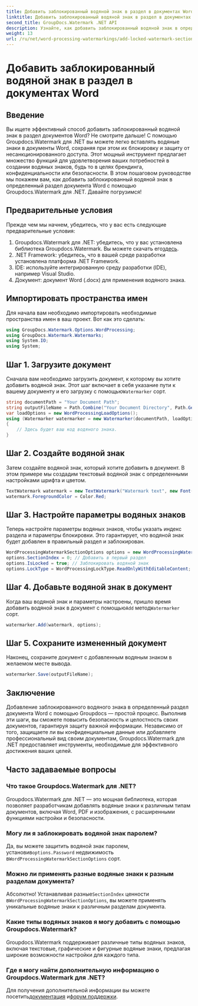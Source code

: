 ```yaml
---
title: Добавить заблокированный водяной знак в раздел в документах Word
linktitle: Добавить заблокированный водяной знак в раздел в документах Word
second_title: GroupDocs.Watermark .NET API
description: Узнайте, как добавить заблокированный водяной знак в определенный раздел документов Word с помощью Groupdocs для .NET, с помощью этого подробного пошагового руководства.
weight: 13
url: /ru/net/word-processing-watermarkings/add-locked-watermark-section-word-docs/
---
```


# Добавить заблокированный водяной знак в раздел в документах Word

## Введение
Вы ищете эффективный способ добавить заблокированный водяной знак в раздел документов Word? Не смотрите дальше! С помощью Groupdocs.Watermark для .NET вы можете легко вставлять водяные знаки в документы Word, сохраняя при этом их блокировку и защиту от несанкционированного доступа. Этот мощный инструмент предлагает множество функций для удовлетворения ваших потребностей в создании водяных знаков, будь то в целях брендинга, конфиденциальности или безопасности. В этом пошаговом руководстве мы покажем вам, как добавить заблокированный водяной знак в определенный раздел документа Word с помощью Groupdocs.Watermark для .NET. Давайте погрузимся!
## Предварительные условия
Прежде чем мы начнем, убедитесь, что у вас есть следующие предварительные условия:
1.  Groupdocs.Watermark для .NET: убедитесь, что у вас установлена библиотека Groupdocs.Watermark. Вы можете скачать его[здесь](https://releases.groupdocs.com/Watermark/net/).
2. .NET Framework: убедитесь, что в вашей среде разработки установлена платформа .NET Framework.
3. IDE: используйте интегрированную среду разработки (IDE), например Visual Studio.
4. Документ: документ Word (.docx) для применения водяного знака.
## Импортировать пространства имен
Для начала вам необходимо импортировать необходимые пространства имен в ваш проект. Вот как это сделать:
```csharp
using GroupDocs.Watermark.Options.WordProcessing;
using GroupDocs.Watermark.Watermarks;
using System.IO;
using System;
```
## Шаг 1. Загрузите документ
 Сначала вам необходимо загрузить документ, к которому вы хотите добавить водяной знак. Этот шаг включает в себя указание пути к вашему документу и его загрузку с помощью`Watermarker` сорт.
```csharp
string documentPath = "Your Document Path";
string outputFileName = Path.Combine("Your Document Directory", Path.GetFileName(documentPath));
var loadOptions = new WordProcessingLoadOptions();
using (Watermarker watermarker = new Watermarker(documentPath, loadOptions))
{
    // Здесь будет ваш код водяного знака.
}
```
## Шаг 2. Создайте водяной знак
Затем создайте водяной знак, который хотите добавить в документ. В этом примере мы создадим текстовый водяной знак с определенными настройками шрифта и цветом.
```csharp
TextWatermark watermark = new TextWatermark("Watermark text", new Font("Arial", 19));
watermark.ForegroundColor = Color.Red;
```
## Шаг 3. Настройте параметры водяных знаков
Теперь настройте параметры водяных знаков, чтобы указать индекс раздела и параметры блокировки. Это гарантирует, что водяной знак будет добавлен в правильный раздел и заблокирован.
```csharp
WordProcessingWatermarkSectionOptions options = new WordProcessingWatermarkSectionOptions();
options.SectionIndex = 0; // Добавить в первый раздел
options.IsLocked = true; // Заблокировать водяной знак
options.LockType = WordProcessingLockType.ReadOnlyWithEditableContent; // Тип замка
```
## Шаг 4. Добавьте водяной знак в документ
 Когда ваш водяной знак и параметры настроены, пришло время добавить водяной знак в документ с помощью`Add` метод`Watermarker` сорт.
```csharp
watermarker.Add(watermark, options);
```
## Шаг 5. Сохраните измененный документ
Наконец, сохраните документ с добавленным водяным знаком в желаемом месте вывода.
```csharp
watermarker.Save(outputFileName);
```
## Заключение
Добавление заблокированного водяного знака в определенный раздел документа Word с помощью Groupdocs — простой процесс. Выполнив эти шаги, вы сможете повысить безопасность и целостность своих документов, гарантируя защиту важной информации. Независимо от того, защищаете ли вы конфиденциальные данные или добавляете профессиональный вид своим документам, Groupdocs.Watermark для .NET предоставляет инструменты, необходимые для эффективного достижения ваших целей.
## Часто задаваемые вопросы
### Что такое Groupdocs.Watermark для .NET?
Groupdocs.Watermark для .NET — это мощная библиотека, которая позволяет разработчикам добавлять водяные знаки к различным типам документов, включая Word, PDF и изображения, с расширенными функциями настройки и безопасности.
### Могу ли я заблокировать водяной знак паролем?
 Да, вы можете защитить водяной знак паролем, установив`options.Password` недвижимость в`WordProcessingWatermarkSectionOptions` сорт.
### Можно ли применять разные водяные знаки к разным разделам документа?
 Абсолютно! Устанавливая разные`SectionIndex` ценности в`WordProcessingWatermarkSectionOptions`, вы можете применять уникальные водяные знаки к различным разделам документа.
### Какие типы водяных знаков я могу добавить с помощью Groupdocs.Watermark?
Groupdocs.Watermark поддерживает различные типы водяных знаков, включая текстовые, графические и фигурные водяные знаки, предлагая широкие возможности настройки для каждого типа.
### Где я могу найти дополнительную информацию о Groupdocs.Watermark для .NET?
 Для получения дополнительной информации вы можете посетить[документация](https://tutorials.groupdocs.com/Watermark/net/) и[форум поддержки](https://forum.groupdocs.com/c/watermark/19).
